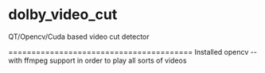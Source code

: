 dolby_video_cut
===============

QT/Opencv/Cuda based video cut detector

========================================
Installed opencv --with ffmpeg support in order to play all sorts of videos